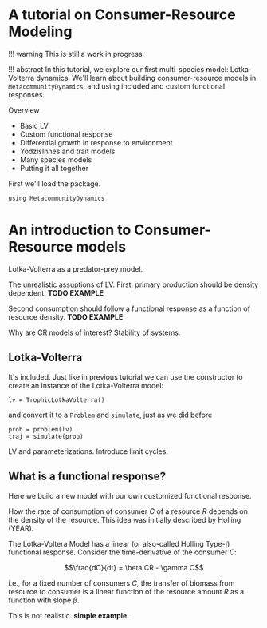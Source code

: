 # A tutorial on Consumer-Resource Modeling

!!! warning
    This is still a work in progress

!!! abstract
    In this tutorial, we explore our first multi-species model: Lotka-Volterra
    dynamics. We'll learn about building consumer-resource models in
    `MetacommunityDynamics`, and using included and custom functional responses. 

Overview

- Basic LV
- Custom functional response
- Differential growth in response to environment 
- YodzisInnes and trait models
- Many species models
- Putting it all together


First we'll load the package.

```@example 1
using MetacommunityDynamics
```

# An introduction to Consumer-Resource models

Lotka-Volterra as a predator-prey model.

The unrealistic assuptions of LV. First, primary production should be density
dependent. **TODO EXAMPLE**


Second consumption should follow a functional response as a function
of resource density. **TODO EXAMPLE**

Why are CR models of interest? Stability of systems. 

## Lotka-Volterra

It's included. Just like in previous tutorial we can use the constructor to
create an instance of the Lotka-Volterra model:

```@example 1
lv = TrophicLotkaVolterra()
```

and convert it to a `Problem` and `simulate`, just as we did before

```@example 1
prob = problem(lv)
traj = simulate(prob)
```

LV and parameterizations. Introduce limit cycles. 


## What is a functional response?

Here we build a new model with our own customized functional response.

How the rate of consumption of consumer $C$ of a resource $R$ depends on the
density of the resource. This idea was initially described by Holling (YEAR).

The Lotka-Voltera Model has a linear (or also-called Holling Type-I) functional
response. Consider the time-derivative of the consumer $C$:

$$\frac{dC}{dt} = \beta CR - \gamma C$$

i.e., for a fixed number of consumers $C$, the transfer of biomass from resource 
to consumer is a linear function of the resource amount $R$ as a 
function with slope $\beta$.  

This is not realistic. **simple example**.










